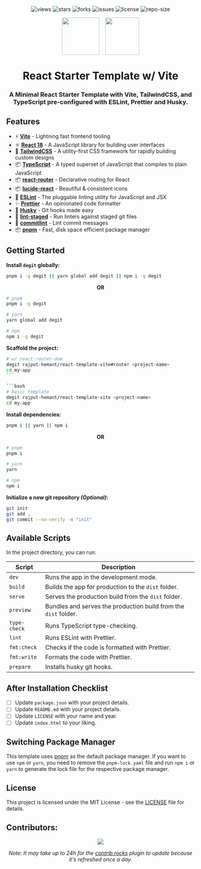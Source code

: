 <div align=center>

![views] ![stars] ![forks] ![issues] ![license] ![repo-size]

<div style="display: flex; justify-content: center; gap: 1rem;">
<img src="public/react.svg" style="width: 100px; height: 100px;">
<img src="public/vite.svg" style="width: 90px; height: 100px;">
</div>

# React Starter Template w/ Vite

### A Minimal React Starter Template with Vite, TailwindCSS, and TypeScript pre-configured with ESLint, Prettier and Husky.

</div>

## Features

- ⚡ **[Vite](https://vitejs.dev/)** - Lightning fast frontend tooling
- ⚛️ **[React 18](https://reactjs.org/)** - A JavaScript library for building user interfaces
- 🎨 **[TailwindCSS](https://tailwindcss.com/)** - A utility-first CSS framework for rapidly building custom designs
- 📦 **[TypeScript](https://www.typescriptlang.org/)** - A typed superset of JavaScript that compiles to plain JavaScript
- 📦 **[react-router](https://reactrouter.com/)** - Declarative routing for React
- 📦 **[lucide-react](https://lucide.dev/)** - Beautiful & consistent icons
- 📝 **[ESLint](https://eslint.org/)** - The pluggable linting utility for JavaScript and JSX
- ✨ **[Prettier](https://prettier.io/)** - An opinionated code formatter
- 🐶 **[Husky](https://typicode.github.io/husky/#/)** - Git hooks made easy
- 🚫 **[lint-staged](https://github.com/okonet/lint-staged)** - Run linters against staged git files
- 📄 **[commitlint](https://commitlint.js.org/#/)** - Lint commit messages
- 📦 **[pnpm](https://pnpm.io/)** - Fast, disk space efficient package manager

## Getting Started

**Install `degit` globally:**

```bash
pnpm i -g degit || yarn global add degit || npm i -g degit
```

<p align="center" style="font-weight: bold;">OR</p>

```bash
# pnpm
pnpm i -g degit
```

```bash
# yarn
yarn global add degit
```

```bash
# npm
npm i -g degit
```

**Scaffold the project:**

````bash
# w/ react-router-dom
degit rajput-hemant/react-template-vite#router <project-name>
cd my-app
```

```bash
# basic template
degit rajput-hemant/react-template-vite <project-name>
cd my-app
````

**Install dependencies:**

```bash
pnpm i || yarn || npm i
```

<p align="center" style="font-weight: bold;">OR</p>

```bash
# pnpm
pnpm i
```

```bash
# yarn
yarn
```

```bash
# npm
npm i
```

**Initialize a new git repository _(Optional)_:**

```bash
git init
git add .
git commit --no-verify -m "init"
```

## Available Scripts

In the project directory, you can run:

| **Script**   | **Description**                                                 |
| ------------ | --------------------------------------------------------------- |
| `dev`        | Runs the app in the development mode.                           |
| `build`      | Builds the app for production to the `dist` folder.             |
| `serve`      | Serves the production build from the `dist` folder.             |
| `preview`    | Bundles and serves the production build from the `dist` folder. |
| `type-check` | Runs TypeScript type-checking.                                  |
| `lint`       | Runs ESLint with Prettier.                                      |
| `fmt:check`  | Checks if the code is formatted with Prettier.                  |
| `fmt:write`  | Formats the code with Prettier.                                 |
| `prepare`    | Installs husky git hooks.                                       |

## After Installation Checklist

- [ ] Update `package.json` with your project details.
- [ ] Update `README.md` with your project details.
- [ ] Update `LICENSE` with your name and year.
- [ ] Update `index.html` to your liking.

## Switching Package Manager

This template uses [pnpm](https://pnpm.io/) as the default package manager. If you want to use `npm` or `yarn`, you need to remove the `pnpm-lock.yaml` file and run `npm i` or `yarn` to generate the lock file for the respective package manager.

## License

This project is licensed under the MIT License - see the [LICENSE](LICENSE) file for details.

## Contributors:

<div align=center>

[![][contributors]][contributors-graph]

_Note: It may take up to 24h for the [contrib.rocks][contrib-rocks] plugin to update because it's refreshed once a day._

</div>

<!----------------------------------{ Labels }--------------------------------->

[views]: https://komarev.com/ghpvc/?username=react-template-vite&label=view%20counter&color=red&style=flat
[repo-size]: https://img.shields.io/github/repo-size/rajput-hemant/react-template-vite
[issues]: https://img.shields.io/github/issues-raw/rajput-hemant/react-template-vite
[license]: https://img.shields.io/github/license/rajput-hemant/react-template-vite
[forks]: https://img.shields.io/github/forks/rajput-hemant/react-template-vite?style=flat
[stars]: https://img.shields.io/github/stars/rajput-hemant/react-template-vite
[contributors]: https://contrib.rocks/image?repo=rajput-hemant/react-template-vite&max=500
[contributors-graph]: https://github.com/rajput-hemant/react-template-vite/graphs/contributors
[contrib-rocks]: https://contrib.rocks/preview?repo=rajput-hemant%2Freact-template-vite
